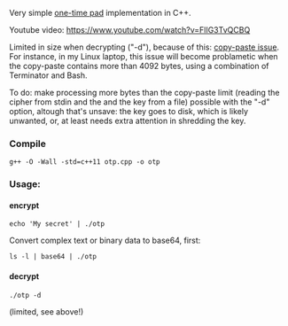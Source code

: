 Very simple [one-time pad](https://en.wikipedia.org/wiki/One-time_pad) implementation in C++.

Youtube video: https://www.youtube.com/watch?v=FlIG3TvQCBQ

Limited in size when decrypting ("-d"), because of this:
[copy-paste issue](https://stackoverflow.com/questions/22886167/read-a-string-of-length-greater-than-4096-bytes-from-stdin-in-c).
For instance, in my Linux laptop, this issue will become problametic when the copy-paste contains more than 4092 bytes, using a combination of Terminator and Bash.

To do: make processing more bytes than the copy-paste limit (reading the cipher from stdin and the and the key from a file) possible with the "-d" option, altough that's unsave:
the key goes to disk, which is likely unwanted, or, at least needs extra attention in shredding the key.

### Compile

````
g++ -O -Wall -std=c++11 otp.cpp -o otp
````

### Usage:

#### encrypt

````
echo 'My secret' | ./otp
````

Convert complex text or binary data to base64, first:

````
ls -l | base64 | ./otp
````

#### decrypt

````
./otp -d
````

(limited, see above!)
